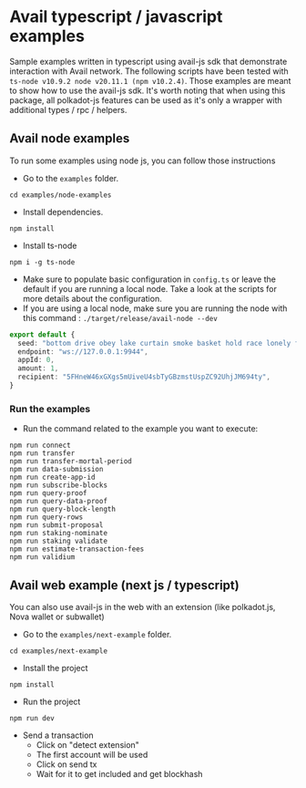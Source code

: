 # Avail typescript / javascript examples

Sample examples written in typescript using avail-js sdk that demonstrate interaction with Avail network.
The following scripts have been tested with `ts-node v10.9.2 node v20.11.1 (npm v10.2.4)`.
Those examples are meant to show how to use the avail-js sdk. It's worth noting that when using this package, all polkadot-js features can be used as it's only a wrapper with additional types / rpc / helpers.

## Avail node examples

To run some examples using node js, you can follow those instructions

- Go to the `examples` folder.

```
cd examples/node-examples
```

- Install dependencies.

```
npm install
```

- Install ts-node

```
npm i -g ts-node
```

- Make sure to populate basic configuration in `config.ts` or leave the default if you are running a local node. Take a look at the scripts for more details about
  the configuration.
- If you are using a local node, make sure you are running the node with this command : `./target/release/avail-node --dev`

```typescript
export default {
  seed: "bottom drive obey lake curtain smoke basket hold race lonely fit walk//Alice",
  endpoint: "ws://127.0.0.1:9944",
  appId: 0,
  amount: 1,
  recipient: "5FHneW46xGXgs5mUiveU4sbTyGBzmstUspZC92UhjJM694ty",
}
```

### Run the examples

- Run the command related to the example you want to execute:

```
npm run connect
npm run transfer
npm run transfer-mortal-period
npm run data-submission
npm run create-app-id
npm run subscribe-blocks
npm run query-proof
npm run query-data-proof
npm run query-block-length
npm run query-rows
npm run submit-proposal
npm run staking-nominate
npm run staking validate
npm run estimate-transaction-fees
npm run validium
```

## Avail web example (next js / typescript)

You can also use avail-js in the web with an extension (like polkadot.js, Nova wallet or subwallet)

- Go to the `examples/next-example` folder.

```
cd examples/next-example
```

- Install the project

```
npm install
```

- Run the project

```
npm run dev
```

- Send a transaction
  - Click on "detect extension"
  - The first account will be used
  - Click on send tx
  - Wait for it to get included and get blockhash
